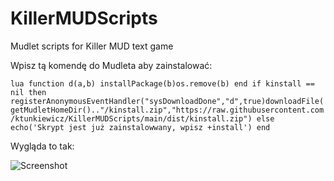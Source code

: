 # KillerMUDScripts
Mudlet scripts for Killer MUD text game

Wpisz tą komendę do Mudleta aby zainstalować:

`lua function d(a,b) installPackage(b)os.remove(b) end if kinstall == nil then registerAnonymousEventHandler("sysDownloadDone","d",true)downloadFile(getMudletHomeDir().."/kinstall.zip","https://raw.githubusercontent.com/ktunkiewicz/KillerMUDScripts/main/dist/kinstall.zip") else echo('Skrypt jest już zainstalowwany, wpisz +install') end`

Wygląda to tak:

![Screenshot](https://github.com/ktunkiewicz/KillerMUDScripts/blob/master/screenshot.png?raw=true)
